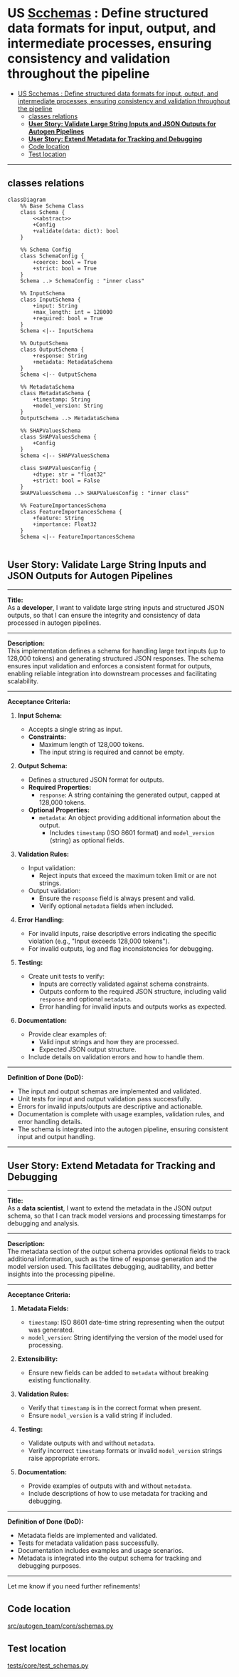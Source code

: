# US [Scchemas](./backlog_mlops_regresion.md) : Define structured data formats for input, output, and intermediate processes, ensuring consistency and validation throughout the pipeline

- [US Scchemas : Define structured data formats for input, output, and intermediate processes, ensuring consistency and validation throughout the pipeline](#us-scchemas--define-structured-data-formats-for-input-output-and-intermediate-processes-ensuring-consistency-and-validation-throughout-the-pipeline)
  - [classes relations](#classes-relations)
  - [**User Story: Validate Large String Inputs and JSON Outputs for Autogen Pipelines**](#user-story-validate-large-string-inputs-and-json-outputs-for-autogen-pipelines)
  - [**User Story: Extend Metadata for Tracking and Debugging**](#user-story-extend-metadata-for-tracking-and-debugging)
  - [Code location](#code-location)
  - [Test location](#test-location)

------------

## classes relations

```mermaid
classDiagram
    %% Base Schema Class
    class Schema {
        <<abstract>>
        +Config
        +validate(data: dict): bool
    }

    %% Schema Config
    class SchemaConfig {
        +coerce: bool = True
        +strict: bool = True
    }
    Schema ..> SchemaConfig : "inner class"

    %% InputSchema
    class InputSchema {
        +input: String
        +max_length: int = 128000
        +required: bool = True
    }
    Schema <|-- InputSchema

    %% OutputSchema
    class OutputSchema {
        +response: String
        +metadata: MetadataSchema
    }
    Schema <|-- OutputSchema

    %% MetadataSchema
    class MetadataSchema {
        +timestamp: String
        +model_version: String
    }
    OutputSchema ..> MetadataSchema

    %% SHAPValuesSchema
    class SHAPValuesSchema {
        +Config
    }
    Schema <|-- SHAPValuesSchema

    class SHAPValuesConfig {
        +dtype: str = "float32"
        +strict: bool = False
    }
    SHAPValuesSchema ..> SHAPValuesConfig : "inner class"

    %% FeatureImportancesSchema
    class FeatureImportancesSchema {
        +feature: String
        +importance: Float32
    }
    Schema <|-- FeatureImportancesSchema


```

## **User Story: Validate Large String Inputs and JSON Outputs for Autogen Pipelines**

---

**Title:**  
As a **developer**, I want to validate large string inputs and structured JSON outputs, so that I can ensure the integrity and consistency of data processed in autogen pipelines.

---

**Description:**  
This implementation defines a schema for handling large text inputs (up to 128,000 tokens) and generating structured JSON responses. The schema ensures input validation and enforces a consistent format for outputs, enabling reliable integration into downstream processes and facilitating scalability.

---

**Acceptance Criteria:**  

1. **Input Schema:**  
   - Accepts a single string as input.  
   - **Constraints:**  
     - Maximum length of 128,000 tokens.  
     - The input string is required and cannot be empty.  

2. **Output Schema:**  
   - Defines a structured JSON format for outputs.  
   - **Required Properties:**  
     - `response`: A string containing the generated output, capped at 128,000 tokens.  
   - **Optional Properties:**  
     - `metadata`: An object providing additional information about the output.  
       - Includes `timestamp` (ISO 8601 format) and `model_version` (string) as optional fields.  

3. **Validation Rules:**  
   - Input validation:  
     - Reject inputs that exceed the maximum token limit or are not strings.  
   - Output validation:  
     - Ensure the `response` field is always present and valid.  
     - Verify optional `metadata` fields when included.  

4. **Error Handling:**  
   - For invalid inputs, raise descriptive errors indicating the specific violation (e.g., "Input exceeds 128,000 tokens").  
   - For invalid outputs, log and flag inconsistencies for debugging.

5. **Testing:**  
   - Create unit tests to verify:  
     - Inputs are correctly validated against schema constraints.  
     - Outputs conform to the required JSON structure, including valid `response` and optional `metadata`.  
     - Error handling for invalid inputs and outputs works as expected.  

6. **Documentation:**  
   - Provide clear examples of:  
     - Valid input strings and how they are processed.  
     - Expected JSON output structure.  
   - Include details on validation errors and how to handle them.  

---

**Definition of Done (DoD):**  

- The input and output schemas are implemented and validated.  
- Unit tests for input and output validation pass successfully.  
- Errors for invalid inputs/outputs are descriptive and actionable.  
- Documentation is complete with usage examples, validation rules, and error handling details.  
- The schema is integrated into the autogen pipeline, ensuring consistent input and output handling.

---

## **User Story: Extend Metadata for Tracking and Debugging**

---

**Title:**  
As a **data scientist**, I want to extend the metadata in the JSON output schema, so that I can track model versions and processing timestamps for debugging and analysis.

---

**Description:**  
The metadata section of the output schema provides optional fields to track additional information, such as the time of response generation and the model version used. This facilitates debugging, auditability, and better insights into the processing pipeline.

---

**Acceptance Criteria:**  

1. **Metadata Fields:**  
   - `timestamp`: ISO 8601 date-time string representing when the output was generated.  
   - `model_version`: String identifying the version of the model used for processing.  

2. **Extensibility:**  
   - Ensure new fields can be added to `metadata` without breaking existing functionality.  

3. **Validation Rules:**  
   - Verify that `timestamp` is in the correct format when present.  
   - Ensure `model_version` is a valid string if included.  

4. **Testing:**  
   - Validate outputs with and without `metadata`.  
   - Verify incorrect `timestamp` formats or invalid `model_version` strings raise appropriate errors.  

5. **Documentation:**  
   - Provide examples of outputs with and without `metadata`.  
   - Include descriptions of how to use metadata for tracking and debugging.  

---

**Definition of Done (DoD):**  

- Metadata fields are implemented and validated.  
- Tests for metadata validation pass successfully.  
- Documentation includes examples and usage scenarios.  
- Metadata is integrated into the output schema for tracking and debugging purposes.

---

Let me know if you need further refinements!  

## Code location

[src/autogen_team/core/schemas.py](../src/autogen_team/core/schemas.py)

## Test location

[tests/core/test_schemas.py](../tests/core/test_schemas.py)

